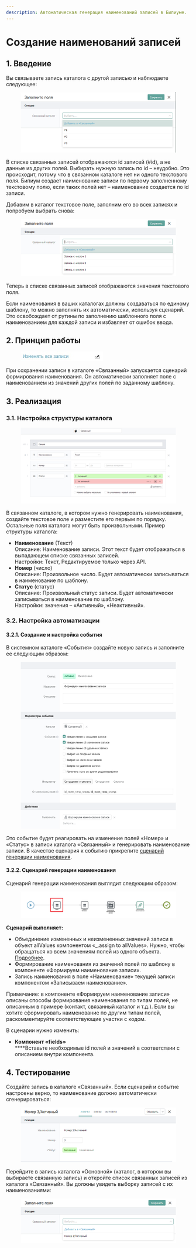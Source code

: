```yaml
---
description: Автоматическая генерация наименований записей в Бипиуме.
---
```


# Создание наименований записей

## **1. Введение**

Вы связываете запись каталога с другой записью и наблюдаете следующее:

<figure><img src="../../.gitbook/assets/1 (3).png" alt=""><figcaption></figcaption></figure>

В списке связанных записей отображаются id записей (#id), а не данные из других полей. Выбирать нужную запись по id – неудобно. Это происходит, потому что в связанном каталоге нет ни одного текстового поля. Бипиум создает наименование записи по первому заполненному текстовому полю, если таких полей нет – наименование создается по id записи.&#x20;

Добавим в каталог текстовое поле, заполним его во всех записях и попробуем выбрать снова:

<figure><img src="../../.gitbook/assets/2 (3).png" alt=""><figcaption></figcaption></figure>

Теперь в списке связанных записей отображаются значения текстового поля.

Если наименования в ваших каталогах должны создаваться по единому шаблону, то можно заполнять их автоматически, используя сценарий. Это освобождает от рутины по заполнению шаблонного поля с наименованием для каждой записи и избавляет от ошибок ввода.

## **2. Принцип работы**

<figure><img src="../../.gitbook/assets/3.jpg" alt=""><figcaption></figcaption></figure>

При сохранении записи в каталоге «Связанный» запускается сценарий формирования наименования. Он автоматически заполняет поле с наименованием из значений других полей по заданному шаблону.

## **3. Реализация**

### **3.1. Настройка структуры каталога**

<figure><img src="../../.gitbook/assets/4 (4).png" alt=""><figcaption></figcaption></figure>

В связанном каталоге, в котором нужно генерировать наименования, создайте текстовое поле и разместите его первым по порядку. Остальные поля каталога могут быть произвольными. Пример структуры каталога:

* **Наименование** (Текст)\
  Описание: Наименование записи. Этот текст будет отображаться в выпадающем списке связанных записей.\
  Настройки: Текст, Редактируемое только через API.
* **Номер** (число)\
  Описание: Произвольное число. Будет автоматически записываться в наименование по шаблону.
* **Статус** (статус)\
  Описание: Произвольный статус записи. Будет автоматически записываться в наименование по шаблону.\
  Настройки: значения – «Активный», «Неактивный».

### **3.2. Настройка автоматизации**

#### **3.2.1. Создание и настройка события**

В системном каталоге «События» создайте новую запись и заполните ее следующим образом:

<figure><img src="../../.gitbook/assets/5 (2).png" alt=""><figcaption></figcaption></figure>

Это событие будет реагировать на изменение полей «Номер» и «Статус» в записи каталога «Связанный» и генерировать наименование записи. В качестве сценария к событию прикрепите [сценарий генерации наименования](https://drive.google.com/file/d/1DnXw\_fbHwuHVC8CkTzfHpfsXVi26lTtS/view?usp=sharing).

#### **3.2.2. Сценарий генерации наименования**

Сценарий генерации наименования выглядит следующим образом:

<figure><img src="../../.gitbook/assets/6 (2).png" alt=""><figcaption></figcaption></figure>

**Сценарий выполняет:**

* Объединение измененных и неизмененных значений записи в объект allValues компонентом «\_.assign to allValues». Нужно, чтобы обращаться ко всем значениям полей из одного объекта. [Подробнее](https://docs.bpium.ru/manual/processes/events/datachanged?q=after#uvedomlenie-ob-izmenenii-zapisi-after-update).
* Формирование наименования из значений полей по шаблону в компоненте «Формируем наименование записи».
* Запись наименования в поле «Наименование» текущей записи компонентом «Записываем наименование».

Примечание: в компоненте «Формируем наименование записи» описаны способы формирования наименования по типам полей, не описанным в примере (контакт, связанный каталог и т.д.). Если вы хотите сформировать наименование по другим типам полей, раскомментируйте соответствующие участки с кодом.

В сценарии нужно изменить:

* **Компонент «fields»**\
  ****Вставьте необходимые id полей и значений в соответствии с описанием внутри компонента.

## **4. Тестирование**

Создайте запись в каталоге «Связанный». Если сценарий и событие настроены верно, то наименование должно автоматически сгенерироваться:

<figure><img src="../../.gitbook/assets/7 (3).png" alt=""><figcaption></figcaption></figure>

Перейдите в запись каталога «Основной» (каталог, в котором вы выбираете связанную запись) и откройте список связанных записей из каталога «Связанный». Вы должны увидеть выборку записей с их наименованиями:

<figure><img src="../../.gitbook/assets/8 (3).png" alt=""><figcaption></figcaption></figure>
